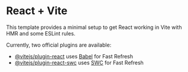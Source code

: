 # React + Vite

This template provides a minimal setup to get React working in Vite with HMR and some ESLint rules.

Currently, two official plugins are available:

- [@vitejs/plugin-react](https://github.com/vitejs/vite-plugin-react/blob/main/packages/plugin-react/README.md) uses [Babel](https://babeljs.io/) for Fast Refresh
- [@vitejs/plugin-react-swc](https://github.com/vitejs/vite-plugin-react-swc) uses [SWC](https://swc.rs/) for Fast Refresh

<!--
COMMENT
Project Name: The Wild Oasis Project
Introduction:https://the-wild-oasis-cabin-app.netlify.app/login
the wild oasis is a cabin listing application that enables clients to book room and make payment outside the application.
it's a dashboard built specifically for the hotel service attendant.
 -->
